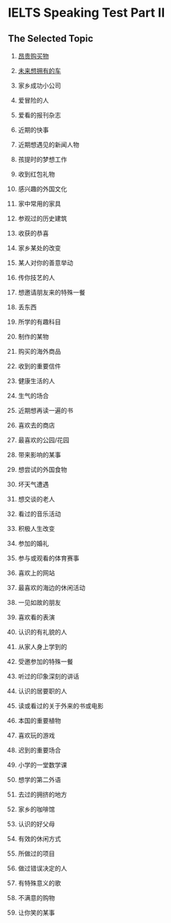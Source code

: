 # IELTS Speaking Test Part II

## The Selected Topic

1. [昂贵购买物](01%20昂贵购买物.md) 
2. [未来想拥有的车](01%20未来想拥有的车.md) 
3. 家乡成功小公司
4. 爱冒险的人
5. 爱看的报刊杂志  

6. 近期的快事
7. 近期想遇见的新闻人物 
8. 孩提时的梦想工作 
9. 收到红包礼物 
10. 感兴趣的外国文化  

11. 家中常用的家具
12. 参观过的历史建筑
13. 收获的恭喜
14. 家乡某处的改变
15. 某人对你的善意举动  

16. 传你技艺的人
17. 想邀请朋友来的特殊一餐
18. 丢东西
19. 所学的有趣科目
20. 制作的某物  

21. 购买的海外商品
22. 收到的重要信件
23. 健康生活的人
24. 生气的场合
25. 近期想再读一遍的书

26. 喜欢去的商店
27. 最喜欢的公园/花园 
28. 带来影响的某事 
29. 想尝试的外国食物 
30. 坏天气遭遇 

31. 想交谈的老人
32. 看过的音乐活动 
33. 积极人生改变
34. 参加的婚礼
35. 参与或观看的体育赛事 

36. 喜欢上的网站
37. 最喜欢的海边的休闲活动 
38. 一见如故的朋友 
39. 喜欢看的表演
40. 认识的有礼貌的人

41. 从家人身上学到的 
42. 受邀参加的特殊一餐 
43. 听过的印象深刻的讲话 
44. 认识的居要职的人 
45. 读或看过的关于外来的书或电影 

46. 本国的重要植物 
47. 喜欢玩的游戏
48. 迟到的重要场合 
49. 小学的一堂数学课 
50. 想学的第二外语

51. 去过的拥挤的地方 
52. 家乡的咖啡馆
53. 认识的好父母
54. 有效的休闲方式 
55. 所做过的项目

56. 做过错误决定的人 
57. 有特殊意义的歌 
58. 不满意的购物
59. 让你笑的某事
